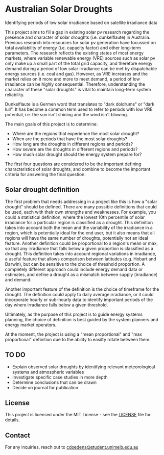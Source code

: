 # Australian Solar Droughts
Identifying periods of low solar irradiance based on satellite irradiance data

This project aims to fill a gap in existing solar pv research regarding the presence and character of solar droughts (i.e. dunkelflaute) in Australia. Previous research into resources for solar pv generation have focussed on total availability of energy (i.e. capacity factor) and other long-term parameters. The research reflects the existing states of most energy markets, where variable renewable energy (VRE) sources such as solar pv only make up a small part of the total grid capacity, and therefore energy demand during a period of low solar irradiance can be met by dispatchable energy sources (i.e. coal and gas). However, as VRE increases and the market relies on it more and more to meet demand, a period of low irradiance can be highly consequential. Therefore, understanding the character of these "solar droughts" is vital to maintain long-term system reliability.

Dunkelflaute is a Germen word that translates to "dark doldrums" or "dark lull". It has become a common term used to refer to periods with low VRE potential, i.e. the sun isn't shining and the wind isn't blowing.

The main goals of this project is to determine:
- Where are the regions that experience the most solar drought?
- When are the periods that have the most solar droughts?
- How long are the droughts in different regions and periods?
- How severe are the droughts in different regions and periods?
- How much solar drought should the energy system prepare for?

The first four questions are considered to be the important defining characteristics of solar droughts, and combine to become the important criteria for answering the final question.

## Solar drought definition
The first problem that needs addressing in a project like this is how a "solar drought" should be defined. There are many possible definitions that could be used, each with their own strengths and weaknesses. For example, you could a statistical definition, where the lowest 10th percentile of solar irradiance for a particular region is classified as a drought. This definition takes into account both the mean and the variability of the irradiance in a region, which is potentially ideal for the end user, but it also means that all regions will have the same number of droughts, potentially not an ideal feature. Another definition could be proportional to a region's mean or max, so that any irradiance that falls below a given proportion is classified as a drought. This definition takes into account regional variations in irradiance, a useful feature that allows comparison between latitudes (e.g. Hobart and Darwin), but can be sensitive to the choice of threshold proportion. A completely different approach could include energy demand data or estimates, and define a drought as a mismatch between supply (irradiance) and demand. 

Another important feature of the definition is the choice of timeframe for the drought. The definition could apply to daily average irradiance, or it could incorporate hourly or sub-hourly data to identify important periods of the day where irradiance falls below a given threshold.

Ultimately, as the purpose of this project is to guide energy systems planning, the choice of definition is best guided by the system planners and energy market operators.

At the moment, the project is using a "mean proportional" and "max proportional" definition due to the ability to easilty rotate between them. 

## TO DO
 - Explain observed solar droughts by identifying relevant meteorological systems and atmospheric variables
 - Investigate specific case studies in more depth
 - Determine conclusions that can be drawn
 - Decide on journal for publication

## License
This project is licensed under the MIT License - see the [LICENSE](LICENSE) file for details.

## Contact
For any inquiries, reach out to [cdoedens@student.unimelb.edu.au](mailto:cdoedens@student.unimelb.edu.au)
